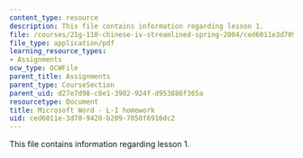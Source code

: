 ```yaml
---
content_type: resource
description: This file contains information regarding lesson 1.
file: /courses/21g-110-chinese-iv-streamlined-spring-2004/ced6011e3d709420b2097050f6916dc2_MIT21G_110S04_L_1_homework.pdf
file_type: application/pdf
learning_resource_types:
- Assignments
ocw_type: OCWFile
parent_title: Assignments
parent_type: CourseSection
parent_uid: d27e7d98-c8e1-3902-924f-d953886f365a
resourcetype: Document
title: Microsoft Word - L-1 homework
uid: ced6011e-3d70-9420-b209-7050f6916dc2
---
```

This file contains information regarding lesson 1.

